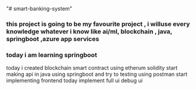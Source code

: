 "# smart-banking-system" 
### this project is going to be my favourite project , i willuse every knowledge whatever i know like ai/ml, blockchain , java,  springboot ,azure app services

### today i am learning springboot

today i created blockchain smart contract using etherum solidity
start making api in java using springboot and try to testing using postman
start implementing frontend
today implement full ui
debug ui
